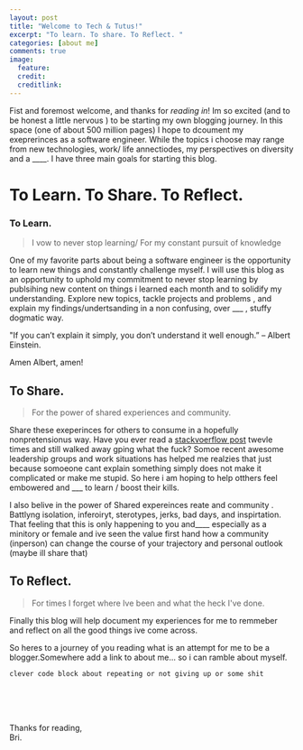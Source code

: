 ```yaml
---
layout: post
title: "Welcome to Tech & Tutus!"
excerpt: "To learn. To share. To Reflect. "
categories: [about me]
comments: true
image:
  feature:
  credit:
  creditlink:
---
```


Fist and foremost welcome, and thanks for _reading in_! Im so excited (and to be honest a little nervous ) to be starting my own blogging journey. In this space (one of about 500 million pages) I hope to dcoument my exeprerinces as a software engineer. While the topics i choose may range from new technologies, work/ life annectiodes, my perspectives on diversity and a ____. I have three main goals for starting this blog.

# To Learn. To Share. To Reflect.

### To Learn.

> I vow to never stop learning/ For my constant pursuit of knowledge

One of my favorite parts about being a software engineer is the opportunity to learn new things and constantly challenge myself. I will use this blog as an opportunity to uphold my commitment to never stop learning by publsihing new content on things i learned each month and to solidify my understanding. Explore new topics, tackle projects and problems , and explain my findings/undertsanding in a non confusing, over ___ , stuffy dogmatic way.

"If you can’t explain it simply, you don’t understand it well enough.” – Albert Einstein.

Amen Albert, amen!

[comment]: <> (I also want Challenge myself to become a better writter / communicator, I shy away from writing becuase then something is defined. What if im wrong, What if ___ what if ___ ? Well who gives a shit. Im finding my voice snadshareing  find my voice.)

[comment]: <> (gain feedback - if i am wrong what a rgeat way to learn!)

## To Share.  
> For the power of shared experiences and community.

Share these exeperinces for others to consume in a hopefully nonpretensionus way. Have you ever read a [stackvoerflow post]() twevle times and still walked away gping what the fuck? Somoe recent awesome leadership groups and work situations has helped me realzies that just because somoeone cant explain something simply does not make it complicated or make me stupid. So here i am hoping to help otthers feel embowered and ___ to learn / boost their kills.

I also belive in the power of Shared expereinces reate and community . Battlyng isolation, inferoiryt, sterotypes, jerks, bad days, and inspirtation. That feeling that this is only happening to you and____ especially as a minitory or female and ive seen the value first hand how a community (inperson) can change the course of your trajectory and personal outlook (maybe ill share that)

## To Reflect.
> For times I forget where Ive been and what the heck I've done.

Finally this blog will help document my experiences for me to remmeber and reflect on all the good things ive come across.



So heres to a journey of you reading what is an attempt for me to be a blogger.Somewhere add a link to about me... so i can ramble about myself.

```js
clever code block about repeating or not giving up or some shit
```

<br/><br/><br/>

Thanks for reading,  
<i class="fa fa-heart heart-icon"></i> Bri.
